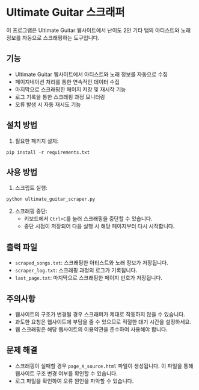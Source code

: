 # Ultimate Guitar 스크래퍼

이 프로그램은 Ultimate Guitar 웹사이트에서 난이도 2인 기타 탭의 아티스트와 노래 정보를 자동으로 스크래핑하는 도구입니다.

## 기능

- Ultimate Guitar 웹사이트에서 아티스트와 노래 정보를 자동으로 수집
- 페이지네이션 처리를 통한 연속적인 데이터 수집
- 마지막으로 스크래핑한 페이지 저장 및 재시작 기능
- 로그 기록을 통한 스크래핑 과정 모니터링
- 오류 발생 시 자동 재시도 기능

## 설치 방법

1. 필요한 패키지 설치:
```
pip install -r requirements.txt
```

## 사용 방법

1. 스크립트 실행:
```
python ultimate_guitar_scraper.py
```

2. 스크래핑 중단:
   - 키보드에서 `Ctrl+C`를 눌러 스크래핑을 중단할 수 있습니다.
   - 중단 시점이 저장되어 다음 실행 시 해당 페이지부터 다시 시작합니다.

## 출력 파일

- `scraped_songs.txt`: 스크래핑한 아티스트와 노래 정보가 저장됩니다.
- `scraper_log.txt`: 스크래핑 과정의 로그가 기록됩니다.
- `last_page.txt`: 마지막으로 스크래핑한 페이지 번호가 저장됩니다.

## 주의사항

- 웹사이트의 구조가 변경될 경우 스크래퍼가 제대로 작동하지 않을 수 있습니다.
- 과도한 요청은 웹사이트에 부담을 줄 수 있으므로 적절한 대기 시간을 설정하세요.
- 웹 스크래핑은 해당 웹사이트의 이용약관을 준수하여 사용해야 합니다.

## 문제 해결

- 스크래핑이 실패할 경우 `page_X_source.html` 파일이 생성됩니다. 이 파일을 통해 웹사이트 구조 변경 여부를 확인할 수 있습니다.
- 로그 파일을 확인하여 오류 원인을 파악할 수 있습니다. 
